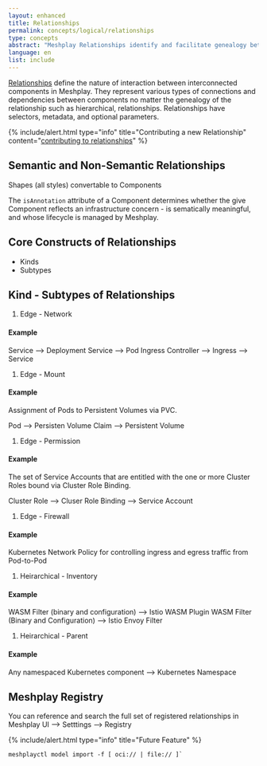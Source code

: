 ```yaml
---
layout: enhanced
title: Relationships
permalink: concepts/logical/relationships
type: concepts
abstract: "Meshplay Relationships identify and facilitate genealogy between Components."
language: en
list: include
---
```


[Relationships](https://github.com/khulnasoft/meshplay/tree/master/server/meshmodel/relationships) define the nature of interaction between interconnected components in Meshplay. They represent various types of connections and dependencies between components no matter the genealogy of the relationship such as hierarchical,  relationships. Relationships have selectors, metadata, and optional parameters.

{% include/alert.html type="info" title="Contributing a new Relationship" content="<a href='https://docs.khulnasoft.com/project/contributing/contributing-models#contribute-to-meshmodel-relationships'>contributing to relationships</a>" %}

## Semantic and Non-Semantic Relationships

Shapes (all styles) convertable to Components

The `isAnnotation` attribute of a Component determines whether the give Component reflects an infrastructure concern - is sematically meaningful, and whose lifecycle is managed by Meshplay.

## Core Constructs of Relationships

- Kinds
- Subtypes

## Kind - Subtypes of Relationships

1. Edge - Network

#### Example

Service --> Deployment
Service --> Pod
Ingress Controller --> Ingress --> Service

1. Edge - Mount

#### Example

Assignment of Pods to Persistent Volumes via PVC.

Pod --> Persisten Volume Claim --> Persistent Volume

1. Edge - Permission

#### Example

The set of Service Accounts that are entitled with the one or more Cluster Roles bound via Cluster Role Binding.

Cluster Role --> Cluser Role Binding --> Service Account

1. Edge - Firewall

#### Example

Kubernetes Network Policy for controlling ingress and egress traffic from Pod-to-Pod

1. Heirarchical - Inventory

#### Example

WASM Filter (binary and configuration) --> Istio WASM Plugin
WASM Filter (Binary and Configuration) --> Istio Envoy Filter

1. Heirarchical - Parent

#### Example

Any namespaced Kubernetes component --> Kubernetes Namespace

## Meshplay Registry

You can reference and search the full set of registered relationships in Meshplay UI --> Setttings --> Registry

{% include/alert.html type="info" title="Future Feature" %}

```
meshplayctl model import -f [ oci:// | file:// ]`
```